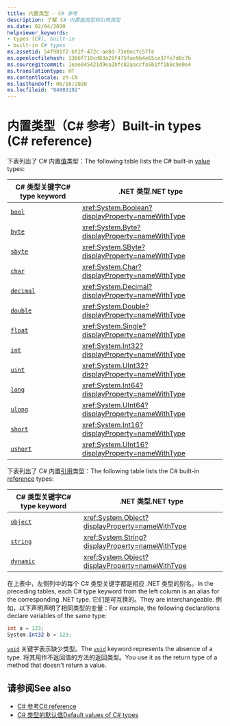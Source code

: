 ```yaml
---
title: 内置类型 - C# 参考
description: 了解 C# 内置值类型和引用类型
ms.date: 02/04/2020
helpviewer_keywords:
- types [C#], built-in
- built-in C# types
ms.assetid: 54f901f2-bf2f-472c-ae8d-73e8ecfc57fe
ms.openlocfilehash: 3366f718cd83a28f475fae9b4e65ce37fe7d8c7b
ms.sourcegitcommit: 1eae045421d9ea2bfc82aaccfa5b1ff1b8c9e0e4
ms.translationtype: HT
ms.contentlocale: zh-CN
ms.lasthandoff: 06/16/2020
ms.locfileid: "84803192"
---
```

# <a name="built-in-types-c-reference"></a><span data-ttu-id="2a1f5-103">内置类型（C# 参考）</span><span class="sxs-lookup"><span data-stu-id="2a1f5-103">Built-in types (C# reference)</span></span>

<span data-ttu-id="2a1f5-104">下表列出了 C# 内置[值](value-types.md)类型：</span><span class="sxs-lookup"><span data-stu-id="2a1f5-104">The following table lists the C# built-in [value](value-types.md) types:</span></span>

|<span data-ttu-id="2a1f5-105">C# 类型关键字</span><span class="sxs-lookup"><span data-stu-id="2a1f5-105">C# type keyword</span></span>|<span data-ttu-id="2a1f5-106">.NET 类型</span><span class="sxs-lookup"><span data-stu-id="2a1f5-106">.NET type</span></span>|
|--------------|-------------------------|
|[`bool`](bool.md)|<xref:System.Boolean?displayProperty=nameWithType>|
|[`byte`](integral-numeric-types.md)|<xref:System.Byte?displayProperty=nameWithType>|
|[`sbyte`](integral-numeric-types.md)|<xref:System.SByte?displayProperty=nameWithType>|
|[`char`](char.md)|<xref:System.Char?displayProperty=nameWithType>|
|[`decimal`](floating-point-numeric-types.md)|<xref:System.Decimal?displayProperty=nameWithType>|
|[`double`](floating-point-numeric-types.md)|<xref:System.Double?displayProperty=nameWithType>|
|[`float`](floating-point-numeric-types.md)|<xref:System.Single?displayProperty=nameWithType>|
|[`int`](integral-numeric-types.md)|<xref:System.Int32?displayProperty=nameWithType>|
|[`uint`](integral-numeric-types.md)|<xref:System.UInt32?displayProperty=nameWithType>|
|[`long`](integral-numeric-types.md)|<xref:System.Int64?displayProperty=nameWithType>|
|[`ulong`](integral-numeric-types.md)|<xref:System.UInt64?displayProperty=nameWithType>|
|[`short`](integral-numeric-types.md)|<xref:System.Int16?displayProperty=nameWithType>|
|[`ushort`](integral-numeric-types.md)|<xref:System.UInt16?displayProperty=nameWithType>|

<span data-ttu-id="2a1f5-107">下表列出了 C# 内置[引用](../keywords/reference-types.md)类型：</span><span class="sxs-lookup"><span data-stu-id="2a1f5-107">The following table lists the C# built-in [reference](../keywords/reference-types.md) types:</span></span>

|<span data-ttu-id="2a1f5-108">C# 类型关键字</span><span class="sxs-lookup"><span data-stu-id="2a1f5-108">C# type keyword</span></span>|<span data-ttu-id="2a1f5-109">.NET 类型</span><span class="sxs-lookup"><span data-stu-id="2a1f5-109">.NET type</span></span>|
|--------------|-------------------------|
|[`object`](reference-types.md#the-object-type)|<xref:System.Object?displayProperty=nameWithType>|
|[`string`](reference-types.md#the-string-type)|<xref:System.String?displayProperty=nameWithType>|
|[`dynamic`](reference-types.md#the-dynamic-type)|<xref:System.Object?displayProperty=nameWithType>|

<span data-ttu-id="2a1f5-110">在上表中，左侧列中的每个 C# 类型关键字都是相应 .NET 类型的别名。</span><span class="sxs-lookup"><span data-stu-id="2a1f5-110">In the preceding tables, each C# type keyword from the left column is an alias for the corresponding .NET type.</span></span> <span data-ttu-id="2a1f5-111">它们是可互换的。</span><span class="sxs-lookup"><span data-stu-id="2a1f5-111">They are interchangeable.</span></span> <span data-ttu-id="2a1f5-112">例如，以下声明声明了相同类型的变量：</span><span class="sxs-lookup"><span data-stu-id="2a1f5-112">For example, the following declarations declare variables of the same type:</span></span>

```csharp
int a = 123;
System.Int32 b = 123;
```

<span data-ttu-id="2a1f5-113">[`void`](void.md) 关键字表示缺少类型。</span><span class="sxs-lookup"><span data-stu-id="2a1f5-113">The [`void`](void.md) keyword represents the absence of a type.</span></span> <span data-ttu-id="2a1f5-114">将其用作不返回值的方法的返回类型。</span><span class="sxs-lookup"><span data-stu-id="2a1f5-114">You use it as the return type of a method that doesn't return a value.</span></span>

## <a name="see-also"></a><span data-ttu-id="2a1f5-115">请参阅</span><span class="sxs-lookup"><span data-stu-id="2a1f5-115">See also</span></span>

- [<span data-ttu-id="2a1f5-116">C# 参考</span><span class="sxs-lookup"><span data-stu-id="2a1f5-116">C# reference</span></span>](../index.md)
- [<span data-ttu-id="2a1f5-117">C# 类型的默认值</span><span class="sxs-lookup"><span data-stu-id="2a1f5-117">Default values of C# types</span></span>](default-values.md)
